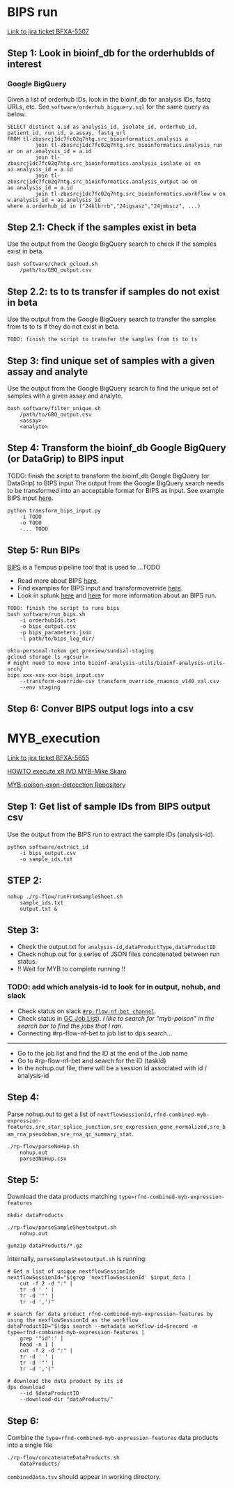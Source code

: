 # BIPS run
[Link to jira ticket BFXA-5507](https://tempuslabs.atlassian.net/jira/software/c/projects/BFXA/boards/1249?assignee=712020%3Afe369597-023a-4144-a1f8-84df1cca7bd4&selectedIssue=BFXA-5606&useStoredSettings=true) 

## Step 1: Look in bioinf_db for the orderhubIds of interest
### Google BigQuery
Given a list of orderhub IDs, look in the bioinf_db for analysis IDs, fastq URLs, etc.
See `software/orderhub_bigquery.sql` for the same query as below.
```
SELECT distinct a.id as analysis_id, isolate_id, orderhub_id, patient_id, run_id, a.assay, fastq_url
FROM tl-zbxsrcj1dc7fc02q7htg.src_bioinformatics.analysis a
         join tl-zbxsrcj1dc7fc02q7htg.src_bioinformatics.analysis_run ar on ar.analysis_id = a.id
         join tl-zbxsrcj1dc7fc02q7htg.src_bioinformatics.analysis_isolate ai on ai.analysis_id = a.id
         join tl-zbxsrcj1dc7fc02q7htg.src_bioinformatics.analysis_output ao on ao.analysis_id = a.id
         join tl-zbxsrcj1dc7fc02q7htg.src_bioinformatics.workflow w on w.analysis_id = ao.analysis_id
where a.orderhub_id in ("24klbrrb","24igsasz","24jmbscz", ...)
```

## Step 2.1: Check if the samples exist in beta
Use the output from the Google BigQuery search to check if the samples exist in beta.
```
bash software/check_gcloud.sh 
    /path/to/GBQ_output.csv
```

## Step 2.2: ts to ts transfer if samples do not exist in beta
Use the output from the Google BigQuery search to transfer the samples from ts to ts if they do not exist in beta.
```
TODO: finish the script to transfer the samples from ts to ts
```

## Step 3: find unique set of samples with a given assay and analyte
Use the output from the Google BigQuery search to find the unique set of samples with a given assay and analyte.
```
bash software/filter_unique.sh 
    /path/to/GBQ_output.csv
    <assay>
    <analyte>
```
## Step 4: Transform the bioinf_db Google BigQuery (or DataGrip) to BIPS input
TODO: finish the script to transform the bioinf_db Google BigQuery (or DataGrip) to BIPS input
The output from the Google BigQuery search needs to be transformed into an acceptable format for BIPS as input. See example BIPS input [here](https://drive.google.com/drive/folders/1ppnUbq6udZSWzeRJ_zx5xv92QstRfC-3). 

```
python transform_bips_input.py
    -i TODO
    -o TODO
    -... TODO
```

## Step 5: Run BIPs
[BIPS](https://docs.google.com/document/d/1VwEUHJdGHYeyPJwR0_43xiAnZmye46Vmo6CFVyXw7OQ/edit?tab=t.0) is a Tempus pipeline tool that is used to ...TODO
- Read more about BIPS [here](https://github.com/tempuslabs/bioinf-analysis-utils/tree/develop/doc/src/orch/bips_adapter).
- Find examples for BIPS input and transformoverride [here](https://drive.google.com/drive/folders/1TuARTyG3x3z9KszmUMZRuxvE5A1F6Wlc).
- Look in splunk [here](https://tempus.splunkcloud.com/en-US/app/search/transform_execution_and_logs_by_analysis_id?form.timespan.earliest=-24h&form.log_type_token=NOT%20loggerName%3Dtransformhub.lib.transform-harness.harness.transform-harness&form.log_type_token=NOT%20loggerName%3Dtransformhub.lib.dps.dps-provider&form.severity_token=level%3Ddebug&form.severity_token=level%3Dinfo&form.severity_token=level%3D%22warn*%22&form.severity_token=level%3Derror&form.selectedanalysisid=agkhkshxzjfn3gxvjcibo2ba5m) and [here](https://tempus.splunkcloud.com/en-US/app/search/cs_transformhub_transforms_by_execution_id?form.timespan.earliest=%40y&form.timespan.latest=now&form.log_type_token=NOT%20loggerName%3Dopt.tempus.transform.harness.node_modules.%40tempus.transformhub-tools.dist.lib.utils.performance-measures&form.log_type_token=NOT%20loggerName%3Dtransformhub.lib.dps.dps-provider&form.severity_token=level%3Derror&form.execution_id=d20178f7-0ac4-4611-8908-d8d86addc1c6) for more information about an BIPS run.

```
TODO: finish the script to runs bips
bash software/run_bips.sh
    -i orderhubIds.txt
    -o bips_output.csv
    -p bips_parameters.json
    -l path/to/bips_log_dir/
```
```
okta-personal-token get preview/sundial-staging
gcloud storage ls <gcsurl>
# might need to move into bioinf-analysis-utils/bioinf-analysis-utils-orch/
bips xxx-xxx-xxx-bips_input.csv
    --transform-override-csv transform_override_rnaonco_v140_val.csv
    --env staging
```

## Step 6: Conver BIPS output logs into a csv

# MYB_execution
[Link to jira ticket BFXA-5655](https://tempuslabs.atlassian.net/browse/BFXA-5655?atlOrigin=eyJpIjoiOTZmYTYwNmJjYmFjNDM1ZmE2OGM0YTVjMjY4YjcxZjciLCJwIjoiaiJ9)

[HOWTO execute xR IVD MYB-Mike Skaro](https://docs.google.com/spreadsheets/d/1oLOWrjKuH02oPkxUlfY7oEnN2jDbKNXWFIXBLEXbutM/edit?gid=0#gid=0)

[MYB-poison-exon-detecction Repository](https://github.com/tempuslabs/bioinf-myb-poison-exon-detection])

## Step 1: Get list of sample IDs from BIPS output csv
Use the output from the BIPS run to extract the sample IDs (analysis-id).
```
python software/extract_id
    -i bips_output.csv
    -o sample_ids.txt
```

## STEP 2:

```
nohup ./rp-flow/runFromSampleSheet.sh
    sample_ids.txt
    output.txt &
```

## Step 3: 
- Check the output.txt for `analysis-id,dataProductType,dataProductID`
- Check nohup.out for a series of JSON files concatenated between run status.
- !! Wait for MYB to complete running !!
### TODO: add which analysis-id to look for in output, nohub, and slack
- Check status on slack [`#rp-flow-nf-bet channel`](https://tempuslabs.enterprise.slack.com/archives/C078RJ27A1J).
- Check status in [GC Job List](https://console.cloud.google.com/batch/jobs?invt=AboP2g&project=tl-8ud1o1f9kjgpk29tjvkx&inv=1)). _I like to search for "myb-poison" in the search bar to find the jobs that I ran_.
- Connecting #rp-flow-nf-bet to job list to dps search...
---------------
-  Go to the job list and find the ID at the end of the Job name
- Go to #rp-flow-nf-bet and search for the ID (taskId)
- In the nohup.out file, there will be a session id associated with id / analysis-id


## Step 4: 
Parse nohup.out to get a list of `nextflowSessionId,rfnd-combined-myb-expression-features,sre_star_splice_junction,sre_expression_gene_normalized,sre_bam_rna_pseudobam,sre_rna_qc_summary_stat`.
```
./rp-flow/parseNoHup.sh
    nohup.out
    parsedNoHup.csv
```

## Step 5:
Download the data products matching `type=rfnd-combined-myb-expression-features`
```
mkdir dataProducts

./rp-flow/parseSampleSheetoutput.sh
    nohup.out

gunzip dataProducts/*.gz
```

Internally, `parseSampleSheetoutput.sh` is running:
```
# Get a list of unique nextflowSessionIds
nextflowSessionId="$(grep 'nextflowSessionId' $input_data | 
    cut -f 2 -d ":" | 
    tr -d ' ' | 
    tr -d '"' | 
    tr -d ',')"

# search for data product rfnd-combined-myb-expression-features by using the nexflowSessionId as the workflow
dataProductID="$(dps search --metadata workflow-id=$record -m type=rfnd-combined-myb-expression-features |
    grep '"id":' |
    head -n 1 |
    cut -f 2 -d ":" | 
    tr -d ' ' | 
    tr -d '"' | 
    tr -d ',')"

# download the data product by its id
dps download 
    --id $dataProductID 
    --download-dir "dataProducts/"
```

## Step 6:
Combine the `type=rfnd-combined-myb-expression-features` data products into a single file
```
./rp-flow/concatenateDataProducts.sh
    dataProducts/
```
`combinedData.tsv` should appear in working directory.

